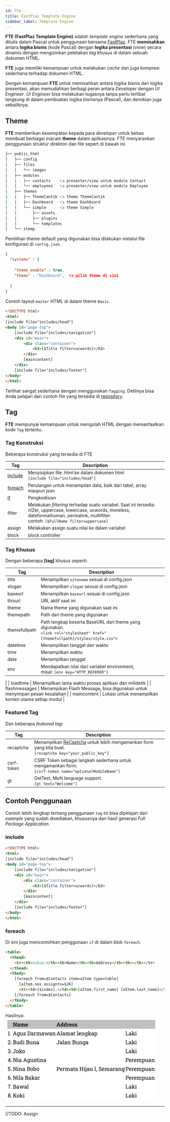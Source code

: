 ```yaml
---
id: fte
title: FastPlaz Template Engine
sidebar_label: Template Engine
---
```


**FTE (FastPlaz Template Engine)** adalah _template engine_ sederhana yang ditulis dalam Pascal untuk penggunaan bersama [FastPlaz](https://fastplaz.com). FTE **memisahkan** antara **logika bisnis** (kode Pascal) dengan **logika presentasi** (_view_) secara dinamis dengan mengizinkan peletakan _tag_ khusus di dalam sebuah dokumen HTML.

**FTE** juga memiliki kemampuan untuk melakukan _cache_ dan juga kompresi sederhana terhadap dokumen HTML.

Dengan kemampuan **FTE** untuk memisahkan antara logika bisnis dan logika presentasi, akan memudahkan berbagi peran antara _Developer_ dengan _UI Engineer_. _UI Engineer_ bisa melakukan tugasnya tanpa perlu terlibat langsung di dalam pembuatan logika bisnisnya (Pascal), dan demikian juga sebaliknya.

## Theme

**FTE** memberikan kesempatan kepada para _developer_ untuk bebas membuat berbagai macam **theme** dalam aplikasinya. FTE menyarankan penggunaan struktur direktori dan file sepert di bawah ini.

```bash
├── public_html
│   ├── config
│   ├── files
│   │   └── images
│   ├── modules
│   │   ├── contacts    👈 presenter/view untuk module Contact
│   │   └── employees   👈 presenter/view untuk module Employee
│   ├── themes
|   |   ├── ThemeCantik 👈 theme ThemeCantik
|   |   ├── Dashboard   👈 theme Dashboard
│   │   └── simple      👈 theme Simple
│   │       ├── assets
│   │       ├── plugins
│   │       └── templates
│   └── ztemp
```
Pemilihan theme default yang digunakan bisa dilakukan melalui file konfigurasi di `config.json`.

```json
{
  "systems" : {

    "theme_enable" : true,
    "theme" : "Dashboard",  👈 pilih theme di sini

  }
}
```

Contoh layout `master` HTML di dalam theme `Basic`.
```html
<!DOCTYPE html>
<html>
[include file="includes/head"]
<body id="page-top">
    [include file="includes/navigation"]
    <div id="main">
        <div class="container">
            <h3>[$Title filter=ucwords]</h3>
        </div>
        [maincontent]
    </div>
    [include file="includes/footer"]
</body>
</html>
```

Terlihat sangat sederhana dengan menggunakan `Tagging`.
Detilnya bisa Anda pelajari dari contoh file yang tersedia di [repository](https://github.com/fastplaz/fastplaz/tree/master/tools/templates/packages/Simple/public_html/themes/Basic).

## Tag

**FTE** mempunyai kemampuan untuk mengolah HTML dengan memanfaatkan kode `Tag` tertentu.

### Tag Konstruksi

Beberapa konstruksi yang tersedia di FTE

| Tag  | Description |
|---|---|
| [include](/docs/fte#include) | Menyisipkan file .html ke dalam dokumen html<br>`[include file="includes/head"]` |
| [foreach](/docs/fte#foreach) | Perulangan untuk menampilan data, baik dari tabel, array maupun json |
| [if](/docs/fte#foreach) | Pengkodisian |
| filter | Melakukan _filtering_ terhadap suatu variabel. Saat ini tersedia: nl2br, uppercase, lowercase, ucwords, moreless, dateformathuman, permalink, multifilter.<br>contoh: `[$FullName filter=uppercase]` |
| assign | Melakukan assign suatu nilai ke dalam variabel |
| block | block controller |

### Tag Khusus

Dengan beberapa **[tag]** khusus seperti:

| Tag  | Description |
|---|---|
| title | Menampilkan `sitename` sesuai di config.json |
| slogan | Menampilkan `slogan` sesuai di config.json |
| baseurl | Menampilkan `baseurl` sesuai di config.json |
| thisurl | URL aktif saat ini |
| theme | Nama theme yang digunakan saat ini|
| themepath | Path dari theme yang digunakan |
| themefullpath | Path lengkap beserta BaseURL dari theme yang digunakan.<br>`<link rel="stylesheet" href="[themefullpath]/styles/style.css">` |
| datetime | Menampilkan tanggal dan waktu |
| time | Menampilkan waktu |
| date | Menampilkan tanggal |
| env | Mendapatkan nilai dari variabel environment,<br> misal: `[env key="HTTP_REFERER"]`
|
| loadtime | Menampilkan lama waktu proses aplikasi dan milidetik |
| flashmessages | Menampikan Flash Message, bisa digunakan untuk menyimpan pesan kesalahan |
| maincontent | Lokasi untuk menampilkan konten utama setiap modul |


### Featured Tag

Dan beberapa _featured tag_:

| Tag  | Description |
|---|---|
| recaptcha | Menampilkan [ReCaptcha](https://www.google.com/recaptcha/about/) untuk lebih mengamankan form yang kita buat.<br>`[recaptcha key="your_public_key"]`|
| csrf-token | CSRF Token sebagai langkah sederhana untuk mengamankan form.<br>`[csrf-token name="optionalModuleName"]` |
| gt | GetText, Multi language support.<br>`[gt text="Welcome"]` |


## Contoh Penggunaan

Contoh lebih lengkap tentang penggunaan `tag` ini bisa dipelajari dari _example_ yang sudah disediakan, khususnya dari hasil generasi _Full Package Application_.

### include

```html
<!DOCTYPE html>
<html>
[include file="includes/head"]
<body id="page-top">
    [include file="includes/navigation"]
    <div id="main">
        <div class="container">
            <h3>[$Title filter=ucwords]</h3>
        </div>
        [maincontent]
    </div>
    [include file="includes/footer"]
</body>
</html>
```

### foreach

Di sini juga mencontohkan penggunaan `if` di dalam blok `foreach`.

```html
<table>
  <thead>
    <tr><th>&nbsp;</th><th>Name</th><th>Address</th><th></th></tr>
  </thead>
  <tbody>
    [foreach from=$Contacts item=aItem type=table]
      [aItem.sex assignto=$JK]
      <tr><td>[$index].</td><td>[aItem.first_name] [aItem.last_name]</td><td>[aItem.address]</td><td>[if $JK eq "0"]Laki[else]Perempuan[/if]</td></tr>
    [/foreach from=$Contacts]
  </tbody>
</table>
```
Hasilnya:
![Foreach](/img/fastplaz/fte-foreach.png)

---

//TODO: Assign